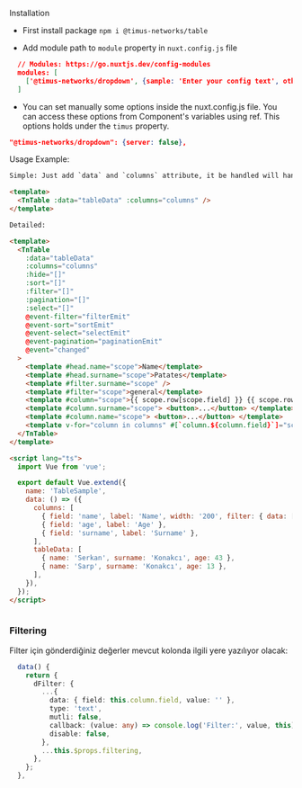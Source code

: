 Installation

- First install package
  `npm i @timus-networks/table`

- Add module path to `module` property in `nuxt.config.js` file

```json
  // Modules: https://go.nuxtjs.dev/config-modules
  modules: [
    ['@timus-networks/dropdown', {sample: 'Enter your config text', other: 'Other option text'}],
  ]
```

- You can set manually some options inside the nuxt.config.js file. You can access these options from Component's variables using ref. This options holds under the `timus` property.

```json
"@timus-networks/dropdown": {server: false},
```

Usage Example:

```html
Simple: Just add `data` and `columns` attribute, it be handled will handle with minimum requirement

<template>
  <TnTable :data="tableData" :columns="columns" />
</template>

Detailed:

<template>
  <TnTable
    :data="tableData"
    :columns="columns"
    :hide="[]"
    :sort="[]"
    :filter="[]"
    :pagination="[]"
    :select="[]"
    @event-filter="filterEmit"
    @event-sort="sortEmit"
    @event-select="selectEmit"
    @event-pagination="paginationEmit"
    @event="changed"
  >
    <template #head.name="scope">Name</template>
    <template #head.surname="scope">Patates</template>
    <template #filter.surname="scope" />
    <template #filter="scope">general</template>
    <template #column="scope">{{ scope.row[scope.field] }} {{ scope.row.age < 20 ? '↓' : '↑' }}</template>
    <template #column.surname="scope"> <button>...</button> </template>
    <template #column.name="scope"> <button>...</button> </template>
    <template v-for="column in columns" #[`column.${column.field}`]="scope">444{{ scope.row[column.field] }}</template>
  </TnTable>
</template>

<script lang="ts">
  import Vue from 'vue';

  export default Vue.extend({
    name: 'TableSample',
    data: () => ({
      columns: [
        { field: 'name', label: 'Name', width: '200', filter: { data: ['11', '123', '1234'], type: 'dropdown', mutli: true } },
        { field: 'age', label: 'Age' },
        { field: 'surname', label: 'Surname' },
      ],
      tableData: [
        { name: 'Serkan', surname: 'Konakcı', age: 43 },
        { name: 'Sarp', surname: 'Konakcı', age: 13 },
      ],
    }),
  });
</script>
```

```

```

### Filtering

Filter için gönderdiğiniz değerler mevcut kolonda ilgili yere yazılıyor olacak:

```ts
  data() {
    return {
      dFilter: {
        ...{
          data: { field: this.column.field, value: '' },
          type: 'text',
          mutli: false,
          callback: (value: any) => console.log('Filter:', value, this),
          disable: false,
        },
        ...this.$props.filtering,
      },
    };
  },
```
